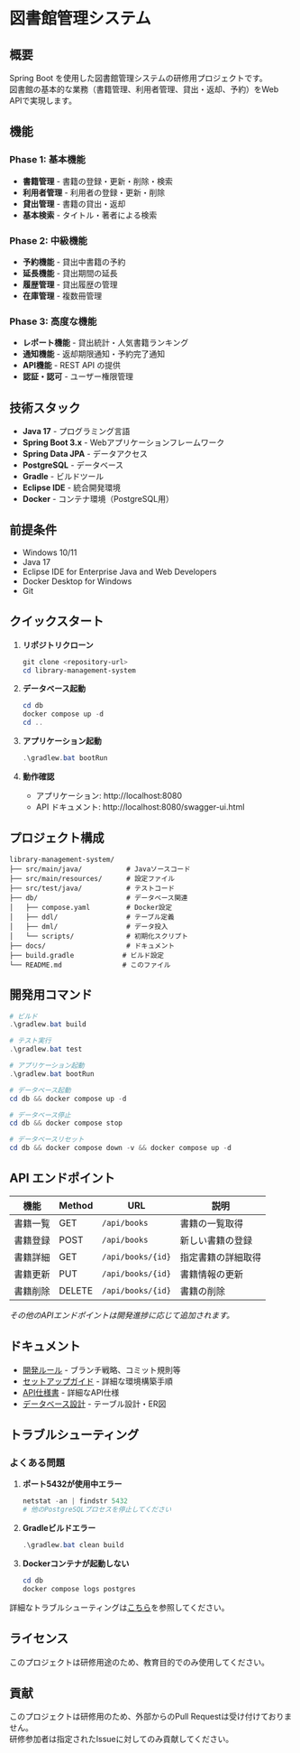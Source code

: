 # 図書館管理システム

## 概要
Spring Boot を使用した図書館管理システムの研修用プロジェクトです。  
図書館の基本的な業務（書籍管理、利用者管理、貸出・返却、予約）をWeb APIで実現します。

## 機能
### Phase 1: 基本機能
- **書籍管理** - 書籍の登録・更新・削除・検索
- **利用者管理** - 利用者の登録・更新・削除
- **貸出管理** - 書籍の貸出・返却
- **基本検索** - タイトル・著者による検索

### Phase 2: 中級機能
- **予約機能** - 貸出中書籍の予約
- **延長機能** - 貸出期間の延長
- **履歴管理** - 貸出履歴の管理
- **在庫管理** - 複数冊管理

### Phase 3: 高度な機能
- **レポート機能** - 貸出統計・人気書籍ランキング
- **通知機能** - 返却期限通知・予約完了通知
- **API機能** - REST API の提供
- **認証・認可** - ユーザー権限管理

## 技術スタック
- **Java 17** - プログラミング言語
- **Spring Boot 3.x** - Webアプリケーションフレームワーク
- **Spring Data JPA** - データアクセス
- **PostgreSQL** - データベース
- **Gradle** - ビルドツール
- **Eclipse IDE** - 統合開発環境
- **Docker** - コンテナ環境（PostgreSQL用）

## 前提条件
- Windows 10/11
- Java 17
- Eclipse IDE for Enterprise Java and Web Developers
- Docker Desktop for Windows
- Git

## クイックスタート
1. **リポジトリクローン**
   ```powershell
   git clone <repository-url>
   cd library-management-system
   ```

2. **データベース起動**
   ```powershell
   cd db
   docker compose up -d
   cd ..
   ```

3. **アプリケーション起動**
   ```powershell
   .\gradlew.bat bootRun
   ```

4. **動作確認**
   - アプリケーション: http://localhost:8080
   - API ドキュメント: http://localhost:8080/swagger-ui.html

## プロジェクト構成
```
library-management-system/
├── src/main/java/           # Javaソースコード
├── src/main/resources/      # 設定ファイル
├── src/test/java/           # テストコード
├── db/                      # データベース関連
│   ├── compose.yaml         # Docker設定
│   ├── ddl/                 # テーブル定義
│   ├── dml/                 # データ投入
│   └── scripts/             # 初期化スクリプト
├── docs/                    # ドキュメント
├── build.gradle            # ビルド設定
└── README.md               # このファイル
```

## 開発用コマンド
```powershell
# ビルド
.\gradlew.bat build

# テスト実行
.\gradlew.bat test

# アプリケーション起動
.\gradlew.bat bootRun

# データベース起動
cd db && docker compose up -d

# データベース停止
cd db && docker compose stop

# データベースリセット
cd db && docker compose down -v && docker compose up -d
```

## API エンドポイント
| 機能 | Method | URL | 説明 |
|------|--------|-----|------|
| 書籍一覧 | GET | `/api/books` | 書籍の一覧取得 |
| 書籍登録 | POST | `/api/books` | 新しい書籍の登録 |
| 書籍詳細 | GET | `/api/books/{id}` | 指定書籍の詳細取得 |
| 書籍更新 | PUT | `/api/books/{id}` | 書籍情報の更新 |
| 書籍削除 | DELETE | `/api/books/{id}` | 書籍の削除 |

*その他のAPIエンドポイントは開発進捗に応じて追加されます。*

## ドキュメント
- [開発ルール](docs/development/DEVELOPMENT_RULES.md) - ブランチ戦略、コミット規則等
- [セットアップガイド](docs/development/SETUP_GUIDE.md) - 詳細な環境構築手順
- [API仕様書](docs/api/API_SPECIFICATION.md) - 詳細なAPI仕様
- [データベース設計](docs/database/DATABASE_DESIGN.md) - テーブル設計・ER図

## トラブルシューティング
### よくある問題
1. **ポート5432が使用中エラー**
   ```powershell
   netstat -an | findstr 5432
   # 他のPostgreSQLプロセスを停止してください
   ```

2. **Gradleビルドエラー**
   ```powershell
   .\gradlew.bat clean build
   ```

3. **Dockerコンテナが起動しない**
   ```powershell
   cd db
   docker compose logs postgres
   ```

詳細なトラブルシューティングは[こちら](docs/development/TROUBLESHOOTING.md)を参照してください。

## ライセンス
このプロジェクトは研修用途のため、教育目的でのみ使用してください。

## 貢献
このプロジェクトは研修用のため、外部からのPull Requestは受け付けておりません。  
研修参加者は指定されたIssueに対してのみ貢献してください。